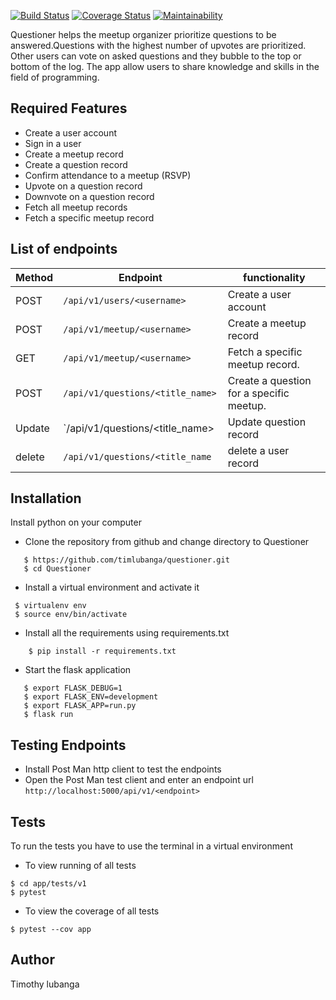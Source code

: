 [![Build Status](https://travis-ci.org/timlubanga/questioner.svg?branch=develop)](https://travis-ci.org/timlubanga/questioner)
[![Coverage Status](https://coveralls.io/repos/github/timlubanga/questioner/badge.svg?branch=develop)](https://coveralls.io/github/timlubanga/questioner?branch=develop)
[![Maintainability](https://api.codeclimate.com/v1/badges/681fac35359e2da858bc/maintainability)](https://codeclimate.com/github/timlubanga/questioner/maintainability)

Questioner helps the meetup organizer prioritize
questions to be answered.Questions with the highest number of upvotes are prioritized. Other users can vote on asked questions and they bubble to the top
or bottom of the log. The app allow users to share knowledge and skills in the field of programming. 


## Required Features
  - Create a user account
  - Sign in a user
  - Create a meetup record
  - Create a question record
  - Confirm attendance to a meetup (RSVP)
  - Upvote on a question record
  - Downvote on a question record
  - Fetch all meetup records
  - Fetch a specific meetup record 
## List of endpoints
| Method | Endpoint | functionality |
|--------|----------|----------|
|  POST  | `/api/v1/users/<username> `    |   Create a user account       |
|  POST  | `/api/v1/meetup/<username>`     |   Create a meetup record       |
|  GET  | `/api/v1/meetup/<username> `   | Fetch a specific meetup record. |
|  POST  | `/api/v1/questions/<title_name> `    |   Create a question for a specific meetup.       |
|  Update | `/api/v1/questions/<title_name>    |  Update question record      |
|  delete | `/api/v1/questions/<title_name`   |  delete a user record


## Installation
Install python on your computer
- Clone the repository from github and change directory to Questioner
 ``` 
    $ https://github.com/timlubanga/questioner.git
    $ cd Questioner 
```
- Install a virtual environment and activate it 
 ```
  $ virtualenv env
  $ source env/bin/activate
  ````
- Install all the requirements using requirements.txt
``` 
    $ pip install -r requirements.txt 
```
- Start the flask application
 ```
    $ export FLASK_DEBUG=1
    $ export FLASK_ENV=development
    $ export FLASK_APP=run.py
    $ flask run
 ```
 ## Testing Endpoints
 - Install Post Man http client to test the endpoints
 - Open the Post Man test client and enter an endpoint url
  ```http://localhost:5000/api/v1/<endpoint>```
## Tests
 To run the tests you have to use the terminal in a virtual environment
- To view running of all tests
```
$ cd app/tests/v1     
$ pytest
```
- To view the coverage of all tests
```
$ pytest --cov app
```
## Author 
Timothy lubanga

